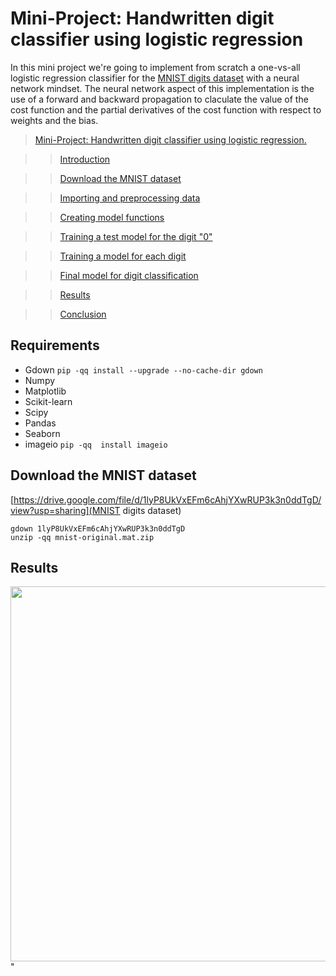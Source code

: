 # Mini-Project: Handwritten digit classifier using logistic regression

In this mini project we're going to implement from scratch a one-vs-all logistic regression classifier for the [MNIST digits dataset](https://drive.google.com/file/d/1lyP8UkVxEFm6cAhjYXwRUP3k3n0ddTgD/view?usp=sharing) with a neural network mindset. The neural network aspect of this implementation is the use of a forward and backward propagation to claculate the value of the cost function and the partial derivatives of the cost function with respect to weights and the bias.

>[Mini-Project: Handwritten digit classifier using logistic regression.](#scrollTo=BTdQN8rF204b)

>>[Introduction](#scrollTo=waUX8T1T204d)

>>[Download the MNIST dataset](#scrollTo=PnG_C_LH204h)

>>[Importing and preprocessing data](#scrollTo=mBd9-II8204i)

>>[Creating model functions](#scrollTo=kRYqdp1w205C)

>>[Training a test model for the digit "0"](#scrollTo=hwEvhC9V205F)

>>[Training a model for each digit](#scrollTo=gN9ZblSt205G)

>>[Final model for digit classification](#scrollTo=KyJM0jqz205H)

>>[Results](#scrollTo=Xk75f5a1k3FR)

>>[Conclusion](#scrollTo=USR22VSD_M87)

## Requirements

- Gdown
`pip -qq install --upgrade --no-cache-dir gdown`
- Numpy
- Matplotlib
- Scikit-learn
- Scipy
- Pandas
- Seaborn
- imageio
`pip -qq  install imageio`

## Download the MNIST dataset

[https://drive.google.com/file/d/1lyP8UkVxEFm6cAhjYXwRUP3k3n0ddTgD/view?usp=sharing](MNIST digits dataset)

```
gdown 1lyP8UkVxEFm6cAhjYXwRUP3k3n0ddTgD
unzip -qq mnist-original.mat.zip
```

## Results

<img src="metadta/output_video.gif" width="600"/>"

